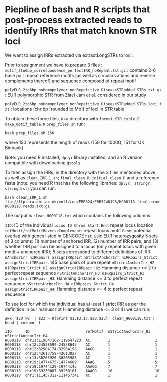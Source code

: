 # Piepline of bash and R scripts that post-process extracted reads to identify IRRs that match known STR loci
We want to assign IRRs extracted via extractLongSTRs to loci. 

Prior to assignment we have to prepare 3 files : 
``motif_2to6bp_correspondence_perfectIRR_noRepeat.txt.gz`` : contains 2-6 base pair repeat reference motifs (as well as circularizations and reverse complements thereof) and sequence composed of repeat motif

``polyEUR_2to6bp_noHomopolymer_nonRepetitive_DiseaseSTRadded_STRs.txt.gz`` : EUR polymorphic STR from Ziaei Jam et al. considered in our study

``polyEUR_2to6bp_noHomopolymer_nonRepetitive_DiseaseSTRadded_STRs_loci.txt`` : locations (chr:bp [rounded to Mb]) of loci in STR table


To obtain these three files, in a directory with ``format_STR_table.R``  ``make_motif_table.R``  ``prep_files.sh`` run:  
```
bash prep_files.sh 150
```
where 150 represents the length of reads (150 for 1000G, 151 for UK Biobank)

Note: you need R installed; ``dplyr`` library installed; and an R version compatible with downloading ``gtools``

To then assign the IRRs, in the directory with the 3 files mentioned above, as well as ``clean_IRR_1.sh``; ``final_clean.R``; ``initial_clean.R`` and a reference fasta (note: you need R that has the following libraries: ``dplyr; stringr; stringdist``) you can run:
```
bash clean_IRR_1.sh ftp://ftp.sra.ebi.ac.uk/vol1/run/ERR324/ERR3240193/HG00118.final.cram HG00118.reads.txt.gz
```
The output is ``clean_HG00118.txt`` which contains the following columns:

``IID``: ID of the individual 
``locus ID Chrom Start End``: repeat locus location
``refMotif/refMotifReverseComplement``: repeat locus motif
``Gene``: potential overlap with genes listed in GENCODE 
``het_EUR``: EUR heterozygosity
5 sets of 3 columns: (1) number of anchored IRR, (2) number of IRR pairs, and (3) whether IRR pair can be assigned to a locus (only repeat locus with given motif + anchored IRR); 5 sets correspond to different definitions of IRR:
``nAnchorIrr nIRRpairs assignIRRpair``: 
``nStrictAnchorIrr nIRRpairs_Strict assignStrictIRRpair``: 145 base pairs of pure repeat
``nStrictAnchorIrr_H2 nIRRpairs_Strict_H2 assignStrictIRRpair_H2``: Hamming distance <= 2 to perfect repeat sequence
``nStrictAnchorIrr_H3 nIRRpairs_Strict_H3 assignStrictIRRpair_H3``: Hamming distance <= 3 to perfect repeat sequence
``nStrictAnchorIrr_H4 nIRRpairs_Strict_H4 assignStrictIRRpair_H4``: Hamming distance <= 4 to perfect repeat sequence

To see loci for which the individual has at least 1 strict IRR as per the definition in our manuscript (Hamming distance <= 3 or 4) we can run:
```
awk '$20 >0 || $23 > 0{print $1,$3,$7,$20,$23}' clean_HG00118.txt | head | column -t

IID      ID                         refMotif  nStrictAnchorIrr_H3  nStrictAnchorIrr_H4
HG00118  chr11:119647162-119647223  AC        1                    1
HG00118  chr12:24538599-24538643    AC        1                    1
HG00118  chr12:32904174-32904198    AAGG      1                    1
HG00118  chr12:42613759-42613827    AC        1                    1
HG00118  chr13:30205926-30205983    AC        1                    1
HG00118  chr19:14774675-14774689    AAAG      5                    5
HG00118  chr19:19744129-19744143    AAAGG     7                    7
HG00118  chr19:39230087-39230101    AAAGG     10                   10
HG00118  chr1:111457312-111457341   AC        1                    1
```
